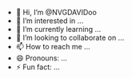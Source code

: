 - 👋 Hi, I’m @NVGDAVIDoo
- 👀 I’m interested in ...
- 🌱 I’m currently learning ...
- 💞️ I’m looking to collaborate on ...
- 📫 How to reach me ...
- 😄 Pronouns: ...
- ⚡ Fun fact: ...

<!---
NVGDAVIDoo/NVGDAVIDoo is a ✨ special ✨ repository because its `README.md` (this file) appears on your GitHub profile.
You can click the Preview link to take a look at your changes.
--->
